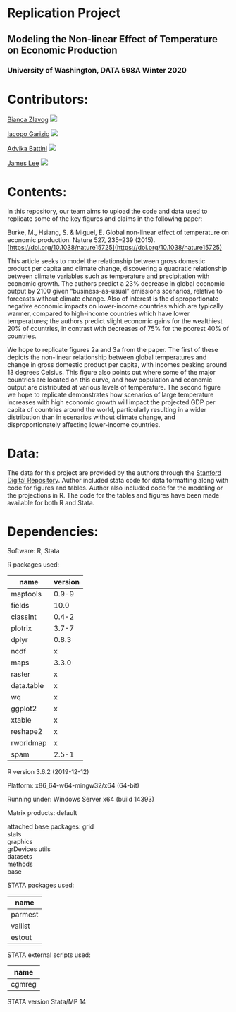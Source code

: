 # Replication Project
## Modeling the Non-linear Effect of Temperature on Economic Production
### University of Washington, DATA 598A Winter 2020


# Contributors:
[Bianca Zlavog](https://github.com/zlavogb) [![](https://orcid.org/sites/default/files/images/orcid_16x16.png)](https://orcid.org/0000-0001-6868-7265)

[Iacopo Garizio](https://github.com/igarizio) [![](https://orcid.org/sites/default/files/images/orcid_16x16.png)](https://orcid.org/0000-0002-8431-516X)

[Advika Battini](https://github.com/advika18) [![](https://orcid.org/sites/default/files/images/orcid_16x16.png)](https://orcid.org/0000-0003-1801-6484)

[James Lee](https://github.com/jameslee0920) [![](https://orcid.org/sites/default/files/images/orcid_16x16.png)](https://orcid.org/0000-0002-5377-8284)

# Contents:
In this repository, our team aims to upload the code and data used to replicate some of the key figures and claims in the following paper:

Burke, M., Hsiang, S. & Miguel, E. Global non-linear effect of temperature on economic production. Nature 527, 235–239 (2015). [https://doi.org/10.1038/nature15725](https://doi.org/10.1038/nature15725)

This article seeks to model the relationship between gross domestic product per capita and climate change, discovering a quadratic relationship between climate variables such as temperature and precipitation with economic growth. The authors predict a 23\% decrease in global economic output by 2100 given “business-as-usual” emissions scenarios, relative to forecasts without climate change. Also of interest is the disproportionate negative economic impacts on lower-income countries which are typically warmer, compared to high-income countries which have lower temperatures; the authors predict slight economic gains for the wealthiest 20\% of countries, in contrast with decreases of 75\% for the poorest 40\% of countries.

We hope to replicate figures 2a and 3a from the paper. The first of these depicts the non-linear relationship between global temperatures and change in gross domestic product per capita, with incomes peaking around 13 degrees Celsius. This figure also points out where some of the major countries are located on this curve, and how population and economic output are distributed at various levels of temperature. The second figure we hope to replicate demonstrates how scenarios of large temperature increases with high economic growth will impact the projected GDP per capita of countries around the world, particularly resulting in a wider distribution than in scenarios without climate change, and disproportionately affecting lower-income countries.


# Data:
The data for this project are provided by the authors through the [Stanford Digital Repository](https://purl.stanford.edu/wb587wt4560).
Author included stata code for data formatting along with code for figures and tables. Author also included code for the modeling or the projections in R. The code for the tables and figures have been made available for both R and Stata.  
# Dependencies:

Software: R, Stata

R packages used:

|  name      | version |
| ----------- | ----------- |
| maptools | 0.9-9 |
| fields | 10.0 |
| classInt | 0.4-2 |
| plotrix | 3.7-7 |
| dplyr | 0.8.3 |
| ncdf | x |
| maps | 3.3.0 |
| raster | x |
| data.table | x |
| wq | x |
| ggplot2 | x |
| xtable | x |
| reshape2 | x |
| rworldmap | x |
| spam | 2.5-1 |

R version 3.6.2 (2019-12-12)

Platform: x86_64-w64-mingw32/x64 (64-bit)

Running under: Windows Server x64 (build 14393)

Matrix products: default
 
attached base packages:
grid      
stats     
graphics  
grDevices utils     
datasets  
methods  
base       

STATA packages used:

|  name      |
| ----------- |
| parmest |
| vallist |
| estout |

STATA external scripts used:

|  name      |
| ----------- |
| cgmreg |

STATA version Stata/MP 14
